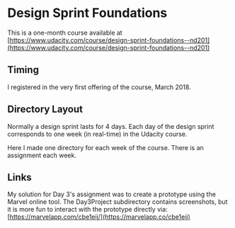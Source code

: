 # Design Sprint Foundations

This is a one-month course available at [https://www.udacity.com/course/design-sprint-foundations--nd201](https://www.udacity.com/course/design-sprint-foundations--nd201)

## Timing

I registered in the very first offering of the course, March 2018.

## Directory Layout

Normally a design sprint lasts for 4 days.  Each day of the design sprint corresponds to one week (in real-time) in the 
Udacity course.
 
Here I made one directory for each week of the course.  There is an assignment each week.

## Links

My solution for Day 3's assignment was to create a prototype using the Marvel online tool.  The Day3Project subdirectory contains screenshots, but it is more fun to interact with the prototype directly via:   [https://marvelapp.com/cbe1eij/](https://marvelapp.co/cbe1eij)
